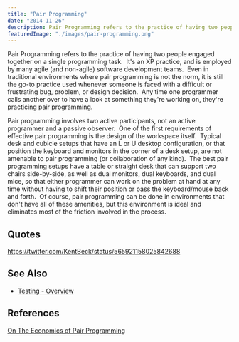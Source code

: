 ```yaml
---
title: "Pair Programming"
date: "2014-11-26"
description: Pair Programming refers to the practice of having two people engaged together on a single programming task.
featuredImage: "./images/pair-programming.png"
---
```


Pair Programming refers to the practice of having two people engaged together on a single programming task.  It's an XP practice, and is employed by many agile (and non-agile) software development teams.  Even in traditional environments where pair programming is not the norm, it is still the go-to practice used whenever someone is faced with a difficult or frustrating bug, problem, or design decision.  Any time one programmer calls another over to have a look at something they're working on, they're practicing pair programming.

Pair programming involves two active participants, not an active programmer and a passive observer.  One of the first requirements of effective pair programming is the design of the workspace itself.  Typical desk and cubicle setups that have an L or U desktop configuration, or that position the keyboard and monitors in the corner of a desk setup, are not amenable to pair programming (or collaboration of any kind).  The best pair programming setups have a table or straight desk that can support two chairs side-by-side, as well as dual monitors, dual keyboards, and dual mice, so that either programmer can work on the problem at hand at any time without having to shift their position or pass the keyboard/mouse back and forth.  Of course, pair programming can be done in environments that don't have all of these amenities, but this environment is ideal and eliminates most of the friction involved in the process.

## Quotes

https://twitter.com/KentBeck/status/565921158025842688

## See Also

- [Testing - Overview](/testing/testing-overview)

## References

[On The Economics of Pair Programming](http://citeseerx.ist.psu.edu/viewdoc/download?doi=10.1.1.95.1410&rep=rep1&type=pdf)

